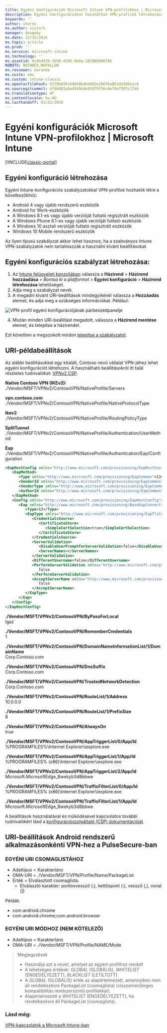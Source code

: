 ```yaml
---
title: Egyéni konfigurációk Microsoft Intune VPN-profilokhoz | Microsoft Intune
description: Egyéni konfigurációkat használhat VPN-profilok létrehozásához Intune-ban.
keywords: ''
author: vhorne
ms.author: victorh
manager: dougeby
ms.date: 12/15/2016
ms.topic: article
ms.prod: ''
ms.service: microsoft-intune
ms.technology: ''
ms.assetid: 4c0bd439-3b58-420b-9a9a-282886986786
ROBOTS: NOINDEX,NOFOLLOW
ms.reviewer: karanda
ms.suite: ems
ms.custom: intune-classic
ms.openlocfilehash: 6139b656c69b58bdbdd02e296f8a061dd598a1c6
ms.sourcegitcommit: df60d03a0ed54964e91879f56c4ef0a7507c17d4
ms.translationtype: HT
ms.contentlocale: hu-HU
ms.lasthandoff: 03/22/2018
---
```

# <a name="custom-configurations-for-microsoft-intune-vpn-profiles"></a>Egyéni konfigurációk Microsoft Intune VPN-profilokhoz | Microsoft Intune

[!INCLUDE[classic-portal](../includes/classic-portal.md)]

## <a name="create-a-custom-configuration"></a>Egyéni konfiguráció létrehozása
Egyéni Intune-konfigurációs szabályzatokkal VPN-profilok hozhatók létre a következőkhöz:

* Android 4 vagy újabb rendszerű eszközök
* Android for Work-eszközök
* A Windows 8.1-es vagy újabb verzióját futtató regisztrált eszközök
* A Windows Phone 8.1-es vagy újabb verzióját futtató eszközök
* A Windows 10 asztali verzióját futtató regisztrált eszközök
* Windows 10 Mobile rendszerű eszközök

Az ilyen típusú szabályzat akkor lehet hasznos, ha a szabványos Intune VPN-szabályzatok nem tartalmazzák a használni kívánt beállításokat.

## <a name="to-create-a-custom-configuration-policy"></a>Egyéni konfigurációs szabályzat létrehozása:

   1. Az [Intune felügyeleti konzoljában](https://manage.microsoft.com) válassza a **Házirend** > **Házirend hozzáadása** > *Bontsa ki a platformot* > **Egyéni konfiguráció** > **Házirend létrehozása** lehetőséget.
   2. Adja meg a szabályzat nevét.
   3. A megadni kívánt URI-beállítások mindegyikénél válassza a **Hozzáadás** elemet, és adja meg a szükséges információkat. Például:

   ![VPN-profil egyéni konfigurációjának párbeszédpanelje](./media/Intune_Add_VPN_URI.png)

   4.  Miután minden URI-beállítást megadott, válassza a **Házirend mentése** elemet, és telepítse a házirendet.

Ezt követően a megszokott módon [telepítse a szabályzatot](/intune-classic/deploy-use/manage-settings-and-features-on-your-devices-with-microsoft-intune-policies#deploy-a-configuration-policy).

## <a name="example-uri-settings"></a>URI-példabeállítások

Az alábbi beállításokkal egy kitalált, Contoso nevű vállalat VPN-jéhez lehet egyéni konfigurációt létrehozni.
A használható beállításokról itt talál részletes tudnivalókat: [VPNv2 CSP](https://msdn.microsoft.com/library/windows/hardware/dn914776.aspx).

**Native Contoso VPN (IKEv2):**<br />
./Vendor/MSFT/VPNv2/ContosoVPN/NativeProfile/Servers

**vpn.contoso.com**<br />
./Vendor/MSFT/VPNv2/ContosoVPN/NativeProfile/NativeProtocolType

**Ikev2<br />** ./Vendor/MSFT/VPNv2/ContosoVPN/NativeProfile/RoutingPolicyType

**SplitTunnel**<br />
./Vendor/MSFT/VPNv2/ContosoVPN/NativeProfile/Authentication/UserMethod

**Eap**<br />
./Vendor/MSFT/VPNv2/ContosoVPN/NativeProfile/Authentication/Eap/Configuration
``` xml
<EapHostConfig xmlns="http://www.microsoft.com/provisioning/EapHostConfig">
   <EapMethod>
      <Type xmlns="http://www.microsoft.com/provisioning/EapCommon">13</Type>
      <VendorId xmlns="http://www.microsoft.com/provisioning/EapCommon">0</VendorId>
      <VendorType xmlns="http://www.microsoft.com/provisioning/EapCommon">0</VendorType>
      <AuthorId xmlns="http://www.microsoft.com/provisioning/EapCommon">0</AuthorId>
   </EapMethod>
   <Config xmlns="http://www.microsoft.com/provisioning/EapHostConfig">
      <Eap xmlns="http://www.microsoft.com/provisioning/BaseEapConnectionPropertiesV1">
         <Type>13</Type>
         <EapType xmlns="http://www.microsoft.com/provisioning/EapTlsConnectionPropertiesV1">
            <CredentialsSource>
               <CertificateStore>
                  <SimpleCertSelection>true</SimpleCertSelection>
               </CertificateStore>
            </CredentialsSource>
            <ServerValidation>
               <DisableUserPromptForServerValidation>false</DisableUserPromptForServerValidation>
               <ServerNames></ServerNames>
            </ServerValidation>
            <DifferentUsername>false</DifferentUsername>
            <PerformServerValidation xmlns="http://www.microsoft.com/provisioning/EapTlsConnectionPropertiesV2">
               false
            </PerformServerValidation>
            <AcceptServerName xmlns="http://www.microsoft.com/provisioning/EapTlsConnectionPropertiesV2">
               false
            </AcceptServerName>
         </EapType>
      </Eap>
   </Config>
</EapHostConfig>
```
**./Vendor/MSFT/VPNv2/ContosoVPN/ByPassForLocal**<br />
Igaz

**./Vendor/MSFT/VPNv2/ContosoVPN/RememberCredentials**<br />
1

**./Vendor/MSFT/VPNv2/ContosoVPN/DomainNameInformationList/1/DomainName**<br />
Corp.Contoso.com

**./Vendor/MSFT/VPNv2/ContosoVPN/DnsSuffix**<br />
Corp.Contoso.com

**./Vendor/MSFT/VPNv2/ContosoVPN/TrustedNetworkDetection**<br />
Corp.Contoso.com

**./Vendor/MSFT/VPNv2/ContosoVPN/RouteList/1/Address**<br />
10.0.0.0

**./Vendor/MSFT/VPNv2/ContosoVPN/RouteList/1/PrefixSize**<br />
8

**./Vendor/MSFT/VPNv2/ContosoVPN/AlwaysOn**<br />
true

**./Vendor/MSFT/VPNv2/ContosoVPN/AppTriggerList/0/App/Id**<br />
%PROGRAMFILES%\Internet Explorer\iexplore.exe

**./Vendor/MSFT/VPNv2/ContosoVPN/AppTriggerList/1/App/Id**<br />
%PROGRAMFILES% (x86)\Internet Explorer\iexplore.exe

**./Vendor/MSFT/VPNv2/ContosoVPN/AppTriggerList/2/App/Id**<br />
Microsoft.MicrosoftEdge_8wekyb3d8bbwe

**./Vendor/MSFT/VPNv2/ContosoVPN/TrafficFilterList/0/App/Id**<br />
%PROGRAMFILES% (x86)\Internet Explorer\iexplore.exe

**./Vendor/MSFT/VPNv2/ContosoVPN/TrafficFilterList/1/App/Id**<br />
Microsoft.MicrosoftEdge_8wekyb3d8bbwe

A beállítások használatával és működésével kapcsolatos további tudnivalókért lásd a [konfigurációszolgáltató (CSP) dokumentációját](https://msdn.microsoft.com/library/windows/hardware/dn914776(v=vs.85).aspx).

## <a name="uri-settings-for-android-per-app-vpn-on-pulsesecure"></a>URI-beállítások Android rendszerű alkalmazásonkénti VPN-hez a PulseSecure-ban
### <a name="custom-uri-for-package-list"></a>EGYÉNI URI CSOMAGLISTÁHOZ
-  Adattípus = Karakterlánc
-  OMA-URI = ./Vendor/MSFT/VPN/Profile/Name/PackageList
-  Érték = Elválasztott csomaglista.
   - Elválasztó karakter: pontosvessző (;), kettőspont (:), vessző (,), vonal (|)

Példák:
- com.android.chrome
- com.android.chrome;com.android.browser

### <a name="custom-uri-for-mode-optional"></a>EGYÉNI URI MÓDHOZ (NEM KÖTELEZŐ)
- Adattípus = Karakterlánc
- OMA-URI = ./Vendor/MSFT/VPN/Profile/NAME/Mode

> Megjegyzések
> - Használja azt a *nevet*, amelyet az egyéni profilhoz rendelt
> - A lehetséges értékek: *GLOBAL* (GLOBÁLIS), *WHITELIST* (ENGEDÉLYEZETT), *BLACKLIST* (LETILTOTT)
> - A *GLOBAL* (GLOBÁLIS) érték az alapértelmezett, amennyiben nem áll rendelkezésre PackageList (csomaglista) (visszamenőleges kompatibilitás rendszerszintű profilokkal).
> - Alapértelmezett a *WHITELIST* (ENGEDÉLYEZETT), ha rendelkezésre áll PackageList (csomaglista).


### <a name="see-also"></a>Lásd még:
[VPN-kapcsolatok a Microsoft Intune-ban](vpn-connections-in-microsoft-intune.md)
